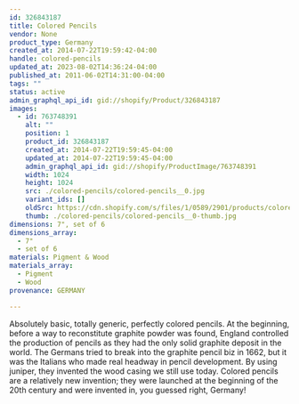 ```yaml
---
id: 326843187
title: Colored Pencils
vendor: None
product_type: Germany
created_at: 2014-07-22T19:59:42-04:00
handle: colored-pencils
updated_at: 2023-08-02T14:36:24-04:00
published_at: 2011-06-02T14:31:00-04:00
tags: ""
status: active
admin_graphql_api_id: gid://shopify/Product/326843187
images:
  - id: 763748391
    alt: ""
    position: 1
    product_id: 326843187
    created_at: 2014-07-22T19:59:45-04:00
    updated_at: 2014-07-22T19:59:45-04:00
    admin_graphql_api_id: gid://shopify/ProductImage/763748391
    width: 1024
    height: 1024
    src: ./colored-pencils/colored-pencils__0.jpg
    variant_ids: []
    oldSrc: https://cdn.shopify.com/s/files/1/0589/2901/products/coloredpencil.png?v=1406073585
    thumb: ./colored-pencils/colored-pencils__0-thumb.jpg
dimensions: 7", set of 6
dimensions_array:
  - 7"
  - set of 6
materials: Pigment & Wood
materials_array:
  - Pigment
  - Wood
provenance: GERMANY

---
```


Absolutely basic, totally generic, perfectly colored pencils. At the beginning, before a way to reconstitute graphite powder was found, England controlled the production of pencils as they had the only solid graphite deposit in the world. The Germans tried to break into the graphite pencil biz in 1662, but it was the Italians who made real headway in pencil development. By using juniper, they invented the wood casing we still use today. Colored pencils are a relatively new invention; they were launched at the beginning of the 20th century and were invented in, you guessed right, Germany!